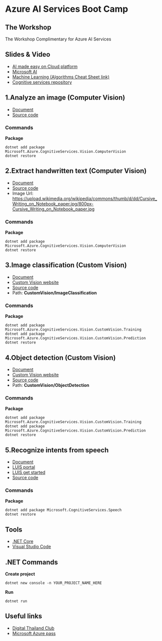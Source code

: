 # Azure AI Services Boot Camp

## The Workshop

The Workshop Complimentary for Azure AI Services

## Slides & Video
* [AI made easy on Cloud platform](https://gitpitch.com/tlaothong/ai-cloud/cast)
* [Microsoft AI](slides/MsAi.pdf)
* [Machine Learning (Algorithms Cheat Sheet link)](slides/MLCheatSheetAndBooks.pdf)
* [Cognitive services repository](https://github.com/Azure-Samples/cognitive-services-vision-csharp-sdk-quickstarts)

## 1.Analyze an image (Computer Vision)
* [Document](https://docs.microsoft.com/en-us/azure/cognitive-services/Computer-vision/quickstarts-sdk/csharp-analyze-sdk)
* [Source code](https://raw.githubusercontent.com/Azure-Samples/cognitive-services-vision-csharp-sdk-quickstarts/master/ComputerVision/AnalyzeImage/Program.cs)
### Commands
**Package**
```
dotnet add package Microsoft.Azure.CognitiveServices.Vision.ComputerVision
dotnet restore
```

## 2.Extract handwritten text (Computer Vision)
* [Document](https://docs.microsoft.com/en-us/azure/cognitive-services/Computer-vision/quickstarts-sdk/csharp-hand-text-sdk)
* [Source code](https://raw.githubusercontent.com/Azure-Samples/cognitive-services-vision-csharp-sdk-quickstarts/master/ComputerVision/ExtractText/Program.cs)
* Image Url: https://upload.wikimedia.org/wikipedia/commons/thumb/d/dd/Cursive_Writing_on_Notebook_paper.jpg/800px-Cursive_Writing_on_Notebook_paper.jpg
### Commands
**Package**
```
dotnet add package Microsoft.Azure.CognitiveServices.Vision.ComputerVision
dotnet restore
```

## 3.Image classification (Custom Vision)
* [Document](https://docs.microsoft.com/en-us/azure/cognitive-services/Custom-Vision-Service/csharp-tutorial)
* [Custom Vision website](https://customvision.ai)
* [Source code](https://github.com/Azure-Samples/cognitive-services-dotnet-sdk-samples.git) 
* Path: **CustomVision/ImageClassification**

### Commands
**Package**
```
dotnet add package Microsoft.Azure.CognitiveServices.Vision.CustomVision.Training
dotnet add package Microsoft.Azure.CognitiveServices.Vision.CustomVision.Prediction
dotnet restore
```

## 4.Object detection (Custom Vision)
* [Document](https://docs.microsoft.com/en-us/azure/cognitive-services/Custom-Vision-Service/csharp-tutorial)
* [Custom Vision website](https://customvision.ai)
* [Source code](https://github.com/Azure-Samples/cognitive-services-dotnet-sdk-samples.git) 
* Path: **CustomVision/ObjectDetection**

### Commands
**Package**
```
dotnet add package Microsoft.Azure.CognitiveServices.Vision.CustomVision.Training
dotnet add package Microsoft.Azure.CognitiveServices.Vision.CustomVision.Prediction
dotnet restore
```

## 5.Recognize intents from speech
* [Document](https://docs.microsoft.com/en-us/azure/cognitive-services/speech-service/how-to-recognize-intents-from-speech-csharp)
* [LUIS portal](https://www.luis.ai/home)
* [LUIS get started](https://docs.microsoft.com/en-us/azure/cognitive-services/luis/luis-get-started-create-app)
* [Source code](https://raw.githubusercontent.com/mastertraining/boot-azure-ai/master/RecognizeIntentsFromSpeech.cs)
### Commands
**Package**
```
dotnet add package Microsoft.CognitiveServices.Speech
dotnet restore
```

## Tools
* [.NET Core](https://dotnet.microsoft.com/download)
* [Visual Studio Code](https://code.visualstudio.com)

## .NET Commands
**Create project**
```
dotnet new console -n YOUR_PROJECT_NAME_HERE
```
**Run**
```
dotnet run
```

## Useful links
* [Digital Thailand Club](https://www.facebook.com/digitalthailandclub)
* [Microsoft Azure pass](https://www.microsoftazurepass.com/)
